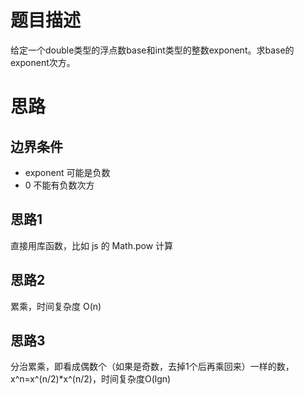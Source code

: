 # 题目描述
  给定一个double类型的浮点数base和int类型的整数exponent。求base的exponent次方。
  
# 思路
## 边界条件
- exponent 可能是负数
- 0 不能有负数次方
## 思路1
直接用库函数，比如 js 的 Math.pow 计算
## 思路2
累乘，时间复杂度 O(n)
## 思路3
分治累乘，即看成偶数个（如果是奇数，去掉1个后再乘回来）一样的数，x^n=x^(n/2)*x^(n/2)，时间复杂度O(lgn)
